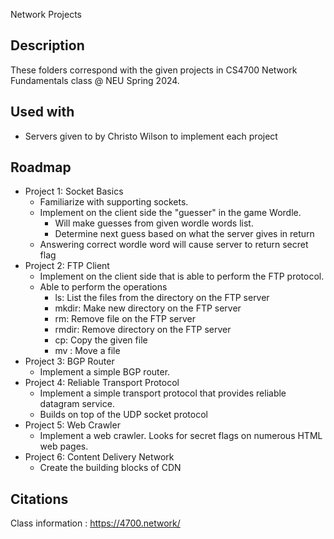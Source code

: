 Network Projects

## Description ##
These folders correspond with the given projects in CS4700 Network Fundamentals class @ NEU Spring 2024. 

## Used with ##
- Servers given to by Christo Wilson to implement each project

## Roadmap ##
- Project 1: Socket Basics
   - Familiarize with supporting sockets.
   - Implement on the client side the "guesser" in the game Wordle.
      - Will make guesses from given wordle words list.
      - Determine next guess based on what the server gives in return
   - Answering correct wordle word will cause server to return secret flag
- Project 2: FTP Client
   - Implement on the client side that is able to perform the FTP protocol.
   - Able to perform the operations
       - ls: List the files from the directory on the FTP server
       - mkdir: Make new directory on the FTP server
       - rm: Remove file on the FTP server
       - rmdir: Remove directory on the FTP server
       - cp: Copy the given file
       - mv : Move a file
- Project 3: BGP Router
    - Implement a simple BGP router.
- Project 4: Reliable Transport Protocol
    - Implement a simple transport protocol that provides reliable datagram service.
    - Builds on top of the UDP socket protocol
- Project 5: Web Crawler
    - Implement a web crawler. Looks for secret flags on numerous HTML web pages. 
- Project 6: Content Delivery Network
    - Create the building blocks of CDN
 
## Citations ##
Class information : https://4700.network/ 
